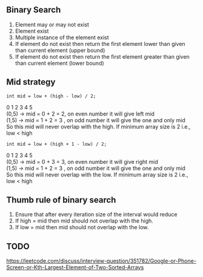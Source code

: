 ## Binary Search

1. Element may or may not exist
2. Element exist
3. Multiple instance of the element exist
4. If element do not exist then return the first element lower than given than current element (upper bound)
4. If element do not exist then return the first element greater than given than current element (lower bound)

## Mid strategy

```
int mid = low + (high - low) / 2;
```

0 1 2 3 4 5  
(0,5) -> mid = 0 + 2 = 2, on even number it will give left mid  
(1,5) -> mid = 1 + 2 = 3 , on odd number it will give the one and only mid  
So this mid will never overlap with the high. If minimum array size is 2 i.e., low < high

```
int mid = low + (high + 1 - low) / 2;
```

0 1 2 3 4 5  
(0,5) -> mid = 0 + 3 = 3, on even number it will give right mid  
(1,5) -> mid = 1 + 2 = 3 , on odd number it will give the one and only mid  
So this mid will never overlap with the low. If minimum array size is 2 i.e., low < high

## Thumb rule of binary search

1. Ensure that after every iteration size of the interval would reduce
2. If high = mid then mid should not overlap with the high.
3. If low = mid then mid should not overlap with the low.

## TODO

https://leetcode.com/discuss/interview-question/351782/Google-or-Phone-Screen-or-Kth-Largest-Element-of-Two-Sorted-Arrays

